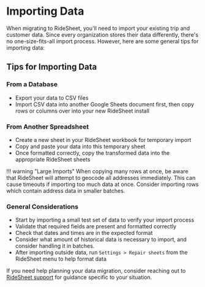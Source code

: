 # Importing Data

When migrating to RideSheet, you'll need to import your existing trip and customer data. Since every organization stores their data differently, there's no one-size-fits-all import process. However, here are some general tips for importing data:

## Tips for Importing Data

### From a Database
- Export your data to CSV files
- Import CSV data into another Google Sheets document first, then copy rows or columns over into your new RideSheet install

### From Another Spreadsheet
- Create a new sheet in your RideSheet workbook for temporary import
- Copy and paste your data into this temporary sheet
- Once formatted correctly, copy the transformed data into the appropriate RideSheet sheets

!!! warning "Large Imports"
    When copying many rows at once, be aware that RideSheet will attempt to geocode all addresses immediately. This can cause timeouts if importing too much data at once. Consider importing rows which contain address data in smaller batches.

### General Considerations
- Start by importing a small test set of data to verify your import process
- Validate that required fields are present and formatted correctly
- Check that dates and times are in the expected format
- Consider what amount of historical data is necessary to import, and consider handling it in batches.
- After importing outside data, run `Settings > Repair sheets` from the RideSheet menu to help format data

If you need help planning your data migration, consider reaching out to [RideSheet support](../user-guide/getting-help.md) for guidance specific to your situation.
